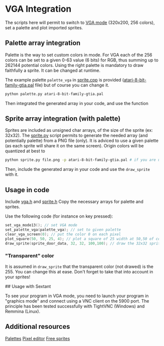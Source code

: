# VGA Integration

The scripts here will permit to switch to [VGA mode](https://en.wikipedia.org/wiki/Mode_13h) (320x200, 256 colors), set a palette and plot imported sprites.

## Palette array integration

Palette is the way to set custom colors in mode. For VGA each of the 256 colors can be set to a given 0-63 value (6 bits) for RGB, thus summing up to 262144 potential colors. Using the right palette is mandatory to draw faithfully a sprite. It can be changed at runtime.

The example palette `palette_vga` in [sprite.cpp](sprite.cpp) is provided ([atari-8-bit-family-gtia.pal](atari-8-bit-family-gtia.pal) file) but of course you can change it.

```bash
python palette.py atari-8-bit-family-gtia.pal
```

Then integrated the generated array in your code, and use the function 

## Sprite array integration (with palette)

Sprites are included as unsigned char arrays, of the size of the sprite (ex: 32x32). 
The [sprite.py](sprite.py) script permits to generate the needed array (and potentially palette) from a PNG file (only). 
It is adviced to use a given palette (as each sprite will share it on the same screen). Origin colors will be quantized at best to 

```bash
python sprite.py file.png -p atari-8-bit-family-gtia.pal # if you are using this palette in your code
```

Then, include the generated array in your code and use the `draw_sprite` with it.

## Usage in code

Include [vga.h](vga.h) and [sprite.h](sprite.h)
Copy the necessary arrays for palette and sprites.

Use the following code (for instance on key pressed): 
```cpp
set_vga_mode13(); // set VGA mode
set_palette_vga(palette_vga); // set to given palette
clear_vga_screen(0); // put the color 0 on each pixel
plot_square(50, 50, 25, 4); // plot a square of 25 width at 50,50 of color 4
draw_sprite(sprite_door_data, 32, 32, 100,100); // draw the 32x32 sprite at 100,100
```

### "Transparent" color

It is assumed in `draw_sprite` that the transparent color (not drawed) is the 255. You can change this at ease. Don't forget to take that into account in your sprites!

## Usage with Sextant

To see your program in VGA mode, you need to launch your program in "graphics mode" and connect using a VNC client on the 5900 port. The principle has been tested successfully with TightVNC (Windows) and Remmina (Linux).

## Additional resources

[Palettes](https://lospec.com/palette-list)
[Pixel editor](https://apps.lospec.com/pixel-editor)
[Free sprites](https://itch.io/game-assets/free)